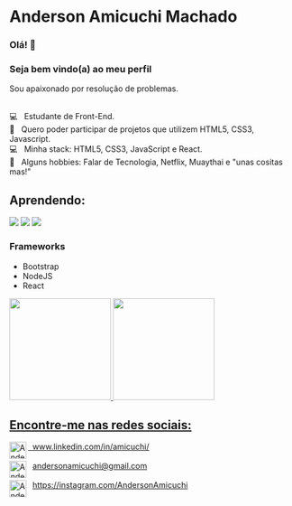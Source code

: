 # Anderson Amicuchi Machado 

### Olá! 👋
### Seja bem vindo(a) ao meu perfil

Sou apaixonado por resolução de problemas.

<br/> :computer: &nbsp; Estudante de Front-End.
<br/> :purple_heart: &nbsp; Quero poder participar de projetos que utilizem HTML5, CSS3, Javascript.
<br/> :computer: &nbsp; Minha stack: HTML5, CSS3, JavaScript e React.
<br/> 💬  &nbsp; Alguns hobbies: Falar de Tecnologia, Netflix, Muaythai e "unas cositas mas!"
<br>

## Aprendendo: 
  <img src="https://img.shields.io/badge/-HTML5-blue" /> <img src="https://img.shields.io/badge/-CSS3-red" /> <img src="https://img.shields.io/badge/JS-Javascript-yellow" />

### Frameworks
 - Bootstrap
 - NodeJS
 - React

<div>
  <a href="https://github.com/Amicuchi">
  <img height="180em" src="https://github-readme-stats.vercel.app/api?username=amicuchi&show_icons=true&theme=light&include_all_commits=true&count_private=true"/>
  <img height="180em" src="https://github-readme-stats.vercel.app/api/top-langs/?username=amicuchi&layout=compact&langs_count=7&theme=light"/>
</div>

<!-- -------------------------------------------------- --> 

## Encontre-me nas redes sociais:
&nbsp;  [<img width="30em" height="30px" align="left" alt="Anderson | LinkedIn" src="https://cdn.jsdelivr.net/npm/simple-icons@v3/icons/linkedin.svg" />][linkedin]   www.linkedin.com/in/amicuchi/ <br/> <br/> 
&nbsp;  [<img width="30em" height="30px" align="left" alt="Anderson | Email" src="https://cdn.jsdelivr.net/npm/simple-icons@v3/icons/gmail.svg" />][gmail]   andersonamicuchi@gmail.com<br/> <br/> 
&nbsp;  [<img width="30em" height="30px" align="left" alt="Anderson | Instagram" src="https://cdn.jsdelivr.net/npm/simple-icons@v3/icons/instagram.svg" />][instagram]   https://instagram.com/AndersonAmicuchi

   [instagram]: https://instagram.com/AndersonAmicuchi
   [linkedin]: https://linkedin.com/in/amicuchi
   [gmail]: mailto:AndersonAmicuchi@gmail.com
